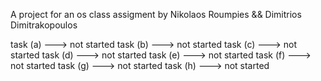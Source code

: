 A project for an os class assigment by Nikolaos Roumpies && Dimitrios Dimitrakopoulos

task (a) ---> not started
task (b) ---> not started
task (c) ---> not started
task (d) ---> not started
task (e) ---> not started
task (f) ---> not started
task (g) ---> not started
task (h) ---> not started
